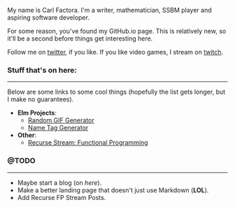 My name is Carl Factora. I'm a writer, mathematician, SSBM player and
aspiring software developer.

For some reason, you've found my GitHub.io page. This is relatively new,
so it'll be a second before things get interesting here.

Follow me on <a href="https://twitter.com/CJF_setBaNG">twitter</a>,
if you like. If you like video games, I stream on
<a href="https://www.twitch.tv/setbang">twitch</a>.

### Stuff that's on here:
<hr>

Below are some links to some cool things (hopefully the list gets longer, but
I make no guarantees).

* **Elm Projects**:
  * [Random GIF Generator](random-gifs/index.html)
  * [Name Tag Generator](Name-Tag-Generator/index.html)
* **Other**:
  * [Recurse Stream: Functional Programming](fp-posts/)

### @TODO
<hr>

* Maybe start a blog (on *here*).
* Make a better landing page that doesn't just use Markdown (**LOL**).
* Add Recurse FP Stream Posts.
